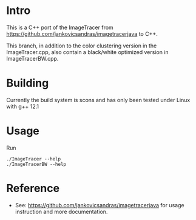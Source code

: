 # Intro

This is a C++ port of the ImageTracer from https://github.com/jankovicsandras/imagetracerjava to C++.

This branch, in addition to the color clustering version in the ImageTracer.cpp, also contain a black/white
optimized version in ImageTracerBW.cpp.

# Building

Currently the build system is scons and has only been tested under Linux with g++ 12.1

# Usage

Run 

```
./ImageTracer --help
./ImageTracerBW --help
```

# Reference

- See: https://github.com/jankovicsandras/imagetracerjava for usage instruction and more documentation.

